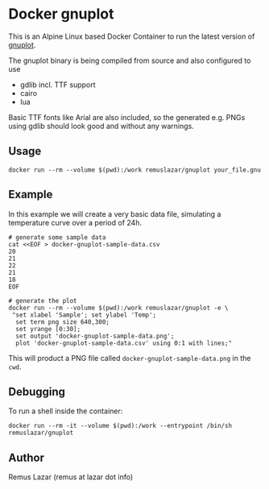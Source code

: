 # Docker gnuplot

This is an Alpine Linux based Docker Container to run the latest version of
[gnuplot](http://www.gnuplot.info).

The gnuplot binary is being compiled from source and also configured to use

* gdlib incl. TTF support
* cairo
* lua

Basic TTF fonts like Arial are also included, so the generated e.g. PNGs using
gdlib should look good and without any warnings.

## Usage

```
docker run --rm --volume $(pwd):/work remuslazar/gnuplot your_file.gnu
```

## Example

In this example we will create a very basic data file, simulating a temperature
curve over a period of 24h.

```
# generate some sample data
cat <<EOF > docker-gnuplot-sample-data.csv
20
21
22
21
18
EOF

# generate the plot
docker run --rm --volume $(pwd):/work remuslazar/gnuplot -e \
 "set xlabel 'Sample'; set ylabel 'Temp';
  set term png size 640,300;
  set yrange [0:30];
  set output 'docker-gnuplot-sample-data.png';
  plot 'docker-gnuplot-sample-data.csv' using 0:1 with lines;"
```

This will product a PNG file called `docker-gnuplot-sample-data.png` in the
`cwd`.

## Debugging

To run a shell inside the container:

```
docker run --rm -it --volume $(pwd):/work --entrypoint /bin/sh remuslazar/gnuplot
```

## Author

Remus Lazar (remus at lazar dot info)
